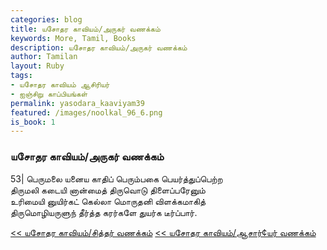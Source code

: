```yaml
---  
categories: blog  
title: யசோதர காவியம்/அருகர் வணக்கம்
keywords: More, Tamil, Books  
description: யசோதர காவியம்/அருகர் வணக்கம்
author: Tamilan  
layout: Ruby  
tags:     
- யசோதர காவியம் ஆசிரியர்
- ஐஞ்சிறு காப்பியங்கள்
permalink: yasodara_kaaviyam39  
featured: /images/noolkal_96_6.png  
is_book: 1
---  
```



### யசோதர காவியம்/அருகர் வணக்கம்

53| பெருமலை யனைய காதிப் பெரும்பகை பெயர்த்துப்பெற்ற  
திருமலி கடையி னான்மைத் திருவொடு திளைப்பரேனும்  
உரிமையி னுயிர்கட் கெல்லா மொருதனி விளக்கமாகித்  
திருமொழியருளுந் தீர்த்த கரர்களே துயர்க டீர்ப்பார்.

[<< யசோதர காவியம்/சித்தர் வணக்கம்](yasodara_kaaviyam38) [<< யசோதர காவியம்/ஆசார்¢யர் வணக்கம்](yasodara_kaaviyam40)


